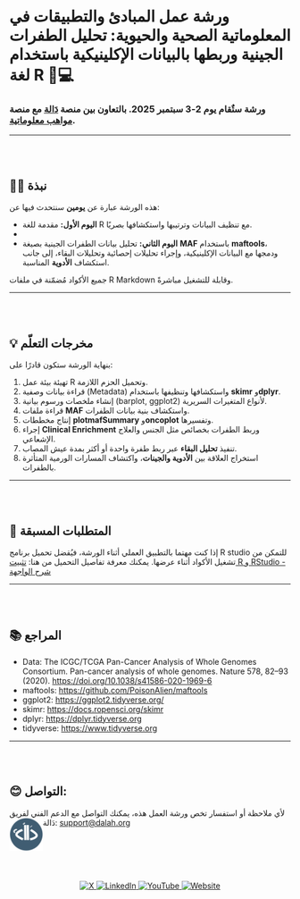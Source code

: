 # ورشة عمل المبادئ والتطبيقات في المعلوماتية الصحية والحيوية: تحليل الطفرات الجينية وربطها بالبيانات الإكلينيكية باستخدام لغة R 🧬💻
### ورشة ستٌقام يوم 2-3 سبتمبر 2025. بالتعاون بين منصة [دَالة](https://www.linkedin.com/company/dalah/) مع منصة [مواهب معلوماتية](https://informatalents.com/).
---
<br><br>

## ✍🏻 نبذة
هذه الورشة عبارة عن **يومين** سنتحدث فيها عن:

- **اليوم الأول:** مقدمة للغة R مع تنظيف البيانات وترتيبها واستكشافها بصريًا.
- 
- **اليوم الثاني:** تحليل بيانات الطفرات الجينية بصيغة **MAF** باستخدام **maftools**، ودمجها مع البيانات الإكلينيكية، وإجراء تحليلات إحصائية وتحليلات البقاء، إلى جانب استكشاف **الأدوية** المناسبة.

جميع الأكواد مُضمّنة في ملفات R Markdown وقابلة للتشغيل مباشرةً.

---
<br><br>

## 💡 مخرجات التعلّم
بنهاية الورشة ستكون قادرًا على:
1. تهيئة بيئة عمل R وتحميل الحزم اللازمة.
2. قراءة بيانات وصفية (Metadata) واستكشافها وتنظيفها باستخدام **skimr** و**dplyr**.
3. إنشاء ملخصات ورسوم بيانية (barplot, ggplot2) لأنواع المتغيرات السريرية.
4. قراءة ملفات **MAF** واستكشاف بنية بيانات الطفرات.
5. إنتاج مخططات **plotmafSummary** و**oncoplot** وتفسيرها.
6. إجراء **Clinical Enrichment** وربط الطفرات بخصائص مثل الجنس والعلاج الإشعاعي.
7. تنفيذ **تحليل البقاء** عبر ربط طفرة واحدة أو أكثر بمدة عيش المصاب.
8. استخراج العلاقة بين **الأدوية والجينات**، واكتشاف المسارات الورمية المتأثرة بالطفرات.
---
<br><br>


## 🚀 المتطلبات المسبقة
إذا كنت مهتما بالتطبيق العملي أثناء الورشة، فيُقضل تحميل برنامج R studio للتمكن من تشغيل الأكواد أثناء عرضها. يمكنك معرفة تفاصيل التحميل من هنا:
[تثبيت R و RStudio - شرح الواجهة](https://www.dalah.info/%D8%AF%D8%B1%D9%88%D8%B3/%D8%B3%D9%84%D8%B3%D8%A9-%D8%AA%D8%B9%D9%84%D9%85-%D9%84%D8%BA%D8%A9-r-%D8%A7%D9%84%D8%A8%D8%B1%D9%85%D8%AC%D9%8A%D8%A9/%D8%A7%D9%84%D8%AF%D8%B1%D8%B3-%D8%A7%D9%84%D8%AB%D8%A7%D9%86%D9%8A-%D8%AA%D8%AB%D8%A8%D9%8A%D8%AA-r-%D9%88-r-studio-%D8%B4%D8%B1%D8%AD-%D9%88%D8%A7%D8%AC%D9%87%D8%A9-rstudio)

---
<br><br>




## 📚 المراجع

- Data: The ICGC/TCGA Pan-Cancer Analysis of Whole Genomes Consortium. Pan-cancer analysis of whole genomes. Nature 578, 82–93 (2020). https://doi.org/10.1038/s41586-020-1969-6
- maftools: https://github.com/PoisonAlien/maftools
- ggplot2: https://ggplot2.tidyverse.org/
- skimr: https://docs.ropensci.org/skimr
- dplyr: https://dplyr.tidyverse.org
- tidyverse: https://www.tidyverse.org


---
<br><br>


  ## 😊 التواصل:
  لأي ملاحظة أو استفسار تخص ورشة العمل هذه، يمكنك التواصل مع الدعم الفني لفريق دَالة: support@dalah.org
<img src="sc/dallah_logo_circle.png" alt="logo" width="60" align="left" />

<br><br>
<br><br>
<p align="center">
  <a href="https://x.com/Dalah_Info">
    <img src="https://img.shields.io/badge/X-000000?style=flat&logo=x&logoColor=white" alt="X" />
  </a>
  <a href="https://www.linkedin.com/company/dalah/">
    <img src="https://img.shields.io/badge/LinkedIn-0A66C2?style=flat&logo=linkedin&logoColor=white" alt="LinkedIn" />
  </a>
  <a href="https://www.youtube.com/@Dalah-info">
    <img src="https://img.shields.io/badge/YouTube-FF0000?style=flat&logo=youtube&logoColor=white" alt="YouTube" />
  </a>
  <a href="https://www.dalah.info">
    <img src="https://img.shields.io/badge/Website-21759B?style=flat&logo=google-chrome&logoColor=white" alt="Website" />
  </a>
</p>



  
  
  





